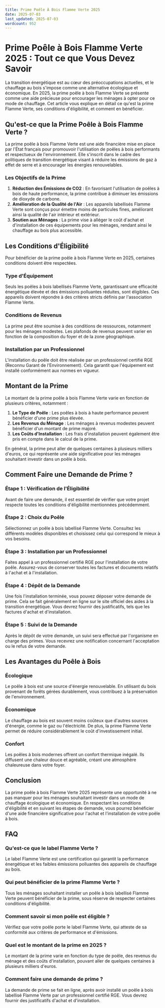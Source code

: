 ```yaml
---
title: Prime Poêle À Bois Flamme Verte 2025
date: 2025-07-03
last_updated: 2025-07-03
wordcount: 952
---
```


# Prime Poêle à Bois Flamme Verte 2025 : Tout ce que Vous Devez Savoir

La transition énergétique est au cœur des préoccupations actuelles, et le chauffage au bois s'impose comme une alternative écologique et économique. En 2025, la prime poêle à bois Flamme Verte se présente comme une aide précieuse pour encourager les ménages à opter pour ce mode de chauffage. Cet article vous explique en détail ce qu'est la prime Flamme Verte, ses conditions d'éligibilité, et comment en bénéficier.

## Qu'est-ce que la Prime Poêle à Bois Flamme Verte ?

La prime poêle à bois Flamme Verte est une aide financière mise en place par l'État français pour promouvoir l'utilisation de poêles à bois performants et respectueux de l'environnement. Elle s'inscrit dans le cadre des politiques de transition énergétique visant à réduire les émissions de gaz à effet de serre et à encourager les énergies renouvelables.

### Les Objectifs de la Prime

1. **Réduction des Émissions de CO2** : En favorisant l'utilisation de poêles à bois de haute performance, la prime contribue à diminuer les émissions de dioxyde de carbone.
2. **Amélioration de la Qualité de l'Air** : Les appareils labellisés Flamme Verte sont conçus pour émettre moins de particules fines, améliorant ainsi la qualité de l'air intérieur et extérieur.
3. **Soutien aux Ménages** : La prime vise à alléger le coût d'achat et d'installation de ces équipements pour les ménages, rendant ainsi le chauffage au bois plus accessible.

## Les Conditions d'Éligibilité

Pour bénéficier de la prime poêle à bois Flamme Verte en 2025, certaines conditions doivent être respectées.

### Type d'Équipement

Seuls les poêles à bois labellisés Flamme Verte, garantissant une efficacité énergétique élevée et des émissions polluantes réduites, sont éligibles. Ces appareils doivent répondre à des critères stricts définis par l'association Flamme Verte.

### Conditions de Revenus

La prime peut être soumise à des conditions de ressources, notamment pour les ménages modestes. Les plafonds de revenus peuvent varier en fonction de la composition du foyer et de la zone géographique.

### Installation par un Professionnel

L'installation du poêle doit être réalisée par un professionnel certifié RGE (Reconnu Garant de l’Environnement). Cela garantit que l'équipement est installé conformément aux normes en vigueur.

## Montant de la Prime

Le montant de la prime poêle à bois Flamme Verte varie en fonction de plusieurs critères, notamment :

1. **Le Type de Poêle** : Les poêles à bois à haute performance peuvent bénéficier d'une prime plus élevée.
2. **Les Revenus du Ménage** : Les ménages à revenus modestes peuvent bénéficier d'un montant de prime majoré.
3. **Les Coûts d'Installation** : Les frais d'installation peuvent également être pris en compte dans le calcul de la prime.

En général, la prime peut aller de quelques centaines à plusieurs milliers d'euros, ce qui représente une aide significative pour les ménages souhaitant investir dans un poêle à bois.

## Comment Faire une Demande de Prime ?

### Étape 1 : Vérification de l'Éligibilité

Avant de faire une demande, il est essentiel de vérifier que votre projet respecte toutes les conditions d'éligibilité mentionnées précédemment.

### Étape 2 : Choix du Poêle

Sélectionnez un poêle à bois labellisé Flamme Verte. Consultez les différents modèles disponibles et choisissez celui qui correspond le mieux à vos besoins.

### Étape 3 : Installation par un Professionnel

Faites appel à un professionnel certifié RGE pour l'installation de votre poêle. Assurez-vous de conserver toutes les factures et documents relatifs à l'achat et à l'installation.

### Étape 4 : Dépôt de la Demande

Une fois l'installation terminée, vous pouvez déposer votre demande de prime. Cela se fait généralement en ligne sur le site officiel des aides à la transition énergétique. Vous devrez fournir des justificatifs, tels que les factures d'achat et d'installation.

### Étape 5 : Suivi de la Demande

Après le dépôt de votre demande, un suivi sera effectué par l'organisme en charge des primes. Vous recevrez une notification concernant l'acceptation ou le refus de votre demande.

## Les Avantages du Poêle à Bois

### Écologique

Le poêle à bois est une source d'énergie renouvelable. En utilisant du bois provenant de forêts gérées durablement, vous contribuez à la préservation de l'environnement.

### Économique

Le chauffage au bois est souvent moins coûteux que d'autres sources d'énergie, comme le gaz ou l'électricité. De plus, la prime Flamme Verte permet de réduire considérablement le coût d'investissement initial.

### Confort

Les poêles à bois modernes offrent un confort thermique inégalé. Ils diffusent une chaleur douce et agréable, créant une atmosphère chaleureuse dans votre foyer.

## Conclusion

La prime poêle à bois Flamme Verte 2025 représente une opportunité à ne pas manquer pour les ménages souhaitant investir dans un mode de chauffage écologique et économique. En respectant les conditions d'éligibilité et en suivant les étapes de demande, vous pourrez bénéficier d'une aide financière significative pour l'achat et l'installation de votre poêle à bois. 

## FAQ

### Qu'est-ce que le label Flamme Verte ?

Le label Flamme Verte est une certification qui garantit la performance énergétique et les faibles émissions polluantes des appareils de chauffage au bois.

### Qui peut bénéficier de la prime Flamme Verte ?

Tous les ménages souhaitant installer un poêle à bois labellisé Flamme Verte peuvent bénéficier de la prime, sous réserve de respecter certaines conditions d'éligibilité.

### Comment savoir si mon poêle est éligible ?

Vérifiez que votre poêle porte le label Flamme Verte, qui atteste de sa conformité aux critères de performance et d'émissions.

### Quel est le montant de la prime en 2025 ?

Le montant de la prime varie en fonction du type de poêle, des revenus du ménage et des coûts d'installation, pouvant aller de quelques centaines à plusieurs milliers d'euros.

### Comment faire une demande de prime ?

La demande de prime se fait en ligne, après avoir installé un poêle à bois labellisé Flamme Verte par un professionnel certifié RGE. Vous devrez fournir des justificatifs d'achat et d'installation.